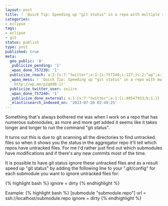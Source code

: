 ```yaml
---
layout: post
title: ! 'Quick Tip: Speeding up "git status" in a repo with multiple submodules'
categories:
- eclipse
tags:
- eclipse
- git
status: publish
type: post
published: true
meta:
  geo_public: '0'
  _publicize_pending: '1'
  _wpas_done_757239: '1'
  publicize_reach: a:2:{s:7:"twitter";a:1:{i:757240;i:127;}s:2:"wp";a:1:{i:0;i:1;}}
  _wpas_mess: ! 'Quick Tip: Speeding up "git status" in a repo with multiple submodules
    http://wp.me/p2qXd0-1r'
  publicize_twitter_user: zxiiro
  _wpas_done_757240: '1'
  _publicize_done_external: a:1:{s:7:"twitter";a:1:{i:40547933;b:1;}}
  _elasticsearch_indexed_on: '2013-07-26 02:49:25'
---
```

Something that's always bothered me was when I work on a repo that has numerous submodules, as more and more get added it seems like it takes longer and longer to run the command "git status".

It turns out this is due to git scanning all the directories to find untracked files so when it shows you the status in the aggregator repo it'll tell which repos have untracked files. For me I'd rather just find out which submodules have modifications and if there's any new commits most of the time.

It is possible to have git status ignore these untracked files and as a result speed up "git status" by adding the following line to your ".git/config" for each submodule you want to ignore untracked files for:

{% highlight bash %}
ignore = dirty
{% endhighlight %}

Example:
{% highlight bash %}
[submodule "submodule.repo"]
    url = ssh://localhost/submodule.repo
    ignore = dirty
{% endhighlight %}
